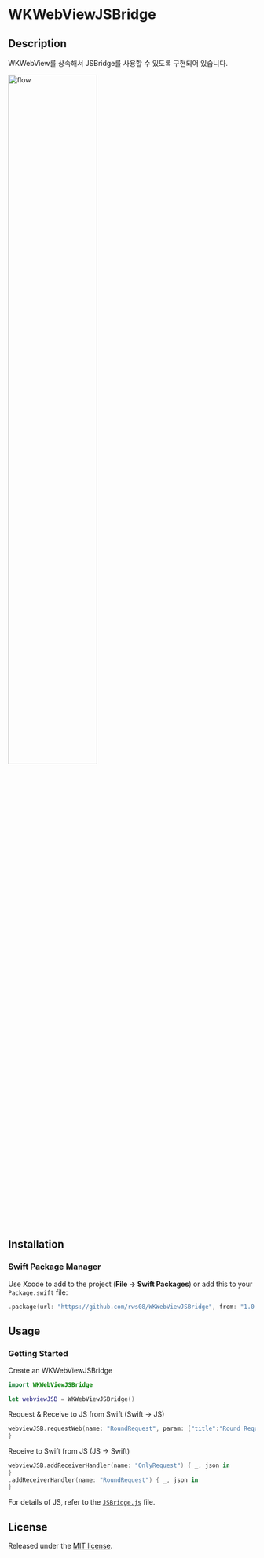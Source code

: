 # WKWebViewJSBridge

## Description
WKWebView를 상속해서 JSBridge를 사용할 수 있도록 구현되어 있습니다.

<img width=60% alt="flow" src="https://user-images.githubusercontent.com/7792240/230246807-4f5b4cc2-89e9-43f4-8a6e-3137a4262f70.png">

## Installation

### Swift Package Manager

Use Xcode to add to the project (**File -> Swift Packages**) or add this to your `Package.swift` file:
```swift
.package(url: "https://github.com/rws08/WKWebViewJSBridge", from: "1.0.0")
```

## Usage

### Getting Started

Create an WKWebViewJSBridge

```swift
import WKWebViewJSBridge

let webviewJSB = WKWebViewJSBridge()
```

Request & Receive to JS from Swift (Swift -> JS)

```swift
webviewJSB.requestWeb(name: "RoundRequest", param: ["title":"Round Requests from Swift"]) { _, json in
}
```

Receive to Swift from JS (JS -> Swift)

```swift
webviewJSB.addReceiverHandler(name: "OnlyRequest") { _, json in
}
.addReceiverHandler(name: "RoundRequest") { _, json in
}
```

For details of JS, refer to the [`JSBridge.js`](https://github.com/rws08/WKWebViewJSBridge/blob/main/WKWebViewJSBridge/Tests/WKWebViewJSBridgeTests/JSBridge.js) file.

## License

Released under the [MIT license](https://github.com/rws08/WKWebViewJSBridge/blob/main/LICENSE).
